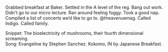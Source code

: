 Grabbed breakfast at Baker. Settled in the A level of the reg. Bang out work. Didn’t go to our micro lecture. Ran around feeling foggy. Took a good nap. Compiled a list of concerts we’d like to go to. @theavenuemag. Called Indigo. Called family.  

Snippet: The bioelectricity of mushrooms, their fourth dimensional screaming.  
Song: Evangeline by Stephen Sanchez. Kokomo, IN by Japanese Breakfast.